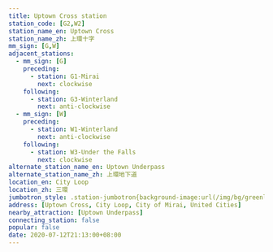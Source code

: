 ```yaml
---
title: Uptown Cross station
station_code: [G2,W2]
station_name_en: Uptown Cross
station_name_zh: 上環十字
mm_sign: [G,W]
adjacent_stations:
  - mm_sign: [G]
    preceding:
      - station: G1-Mirai
        next: clockwise
    following:
      - station: G3-Winterland
        next: anti-clockwise
  - mm_sign: [W]
    preceding:
      - station: W1-Winterland
        next: anti-clockwise
    following:
      - station: W3-Under the Falls
        next: clockwise
alternate_station_name_en: Uptown Underpass
alternate_station_name_zh: 上環地下道
location_en: City Loop
location_zh: 三環
jumbotron_style: .station-jumbotron{background-image:url(/img/bg/greenline.png),url(/img/bg/waterfallline.png);background-repeat:no-repeat;background-size:100% 10px;background-position:0 115px,0 145px}
address: [Uptown Cross, City Loop, City of Mirai, United Cities]
nearby_attraction: [Uptown Underpass]
connecting_station: false
popular: false
date: 2020-07-12T21:13:00+08:00
---
```


